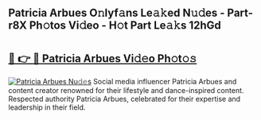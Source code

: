## Patricia Arbues O𝚗lyf𝚊ns Le𝚊𝚔ed N𝚞𝚍es - Part-r8X Ph𝚘tos Vi𝚍eo - H𝚘t Part Le𝚊𝚔s 12hGd

# <h2><a href="http://hf8fvuz.feru.top/?c=Patricia+Arbues">🔗 👉 🔴 Patricia Arbues Vi𝚍𝚎o Ph𝚘t𝚘𝚜</a></h2>

[![Patricia Arbues Nu𝚍𝚎s](https://i.imgur.com/0TWrTi3.gif)](http://hf8fvuz.feru.top/?c=Patricia+Arbues)
Social media influencer Patricia Arbues and content creator renowned for their lifestyle and dance-inspired content. Respected authority Patricia Arbues, celebrated for their expertise and leadership in their field. 
